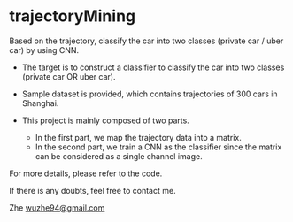 # trajectoryMining
Based on the trajectory, classify the car into two classes (private car / uber car) by using CNN.

- The target is to construct a classifier to classify the car into two classes (private car OR uber car).

- Sample dataset is provided, which contains trajectories of 300 cars in Shanghai.

- This project is mainly composed of two parts. 
    - In the first part, we map the trajectory data into a matrix. 
    - In the second part, we train a CNN as the classifier since the matrix can be considered as a single channel image.


For more details, please refer to the code. 

If there is any doubts, feel free to contact me.

Zhe
wuzhe94@gmail.com

